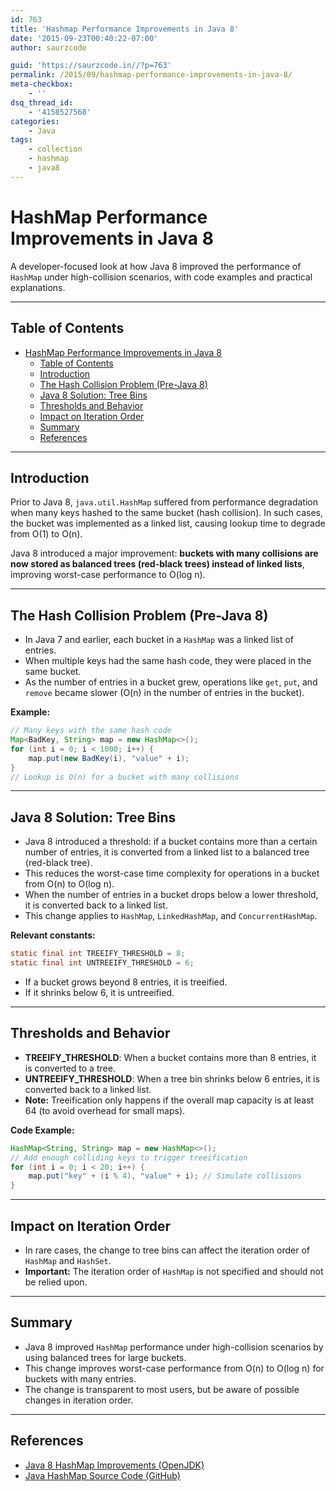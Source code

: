```yaml
---
id: 763
title: 'Hashmap Performance Improvements in Java 8'
date: '2015-09-23T00:40:22-07:00'
author: saurzcode

guid: 'https://saurzcode.in//?p=763'
permalink: /2015/09/hashmap-performance-improvements-in-java-8/
meta-checkbox:
    - ''
dsq_thread_id:
    - '4158527568'
categories:
    - Java
tags:
    - collection
    - hashmap
    - java8
---
```


# HashMap Performance Improvements in Java 8

A developer-focused look at how Java 8 improved the performance of `HashMap` under high-collision scenarios, with code examples and practical explanations.
<!--more-->
---

## Table of Contents

- [HashMap Performance Improvements in Java 8](#hashmap-performance-improvements-in-java-8)
  - [Table of Contents](#table-of-contents)
  - [Introduction](#introduction)
  - [The Hash Collision Problem (Pre-Java 8)](#the-hash-collision-problem-pre-java-8)
  - [Java 8 Solution: Tree Bins](#java-8-solution-tree-bins)
  - [Thresholds and Behavior](#thresholds-and-behavior)
  - [Impact on Iteration Order](#impact-on-iteration-order)
  - [Summary](#summary)
  - [References](#references)

---

## Introduction

Prior to Java 8, `java.util.HashMap` suffered from performance degradation when many keys hashed to the same bucket (hash collision). In such cases, the bucket was implemented as a linked list, causing lookup time to degrade from O(1) to O(n).

Java 8 introduced a major improvement: **buckets with many collisions are now stored as balanced trees (red-black trees) instead of linked lists**, improving worst-case performance to O(log n).

---

## The Hash Collision Problem (Pre-Java 8)

- In Java 7 and earlier, each bucket in a `HashMap` was a linked list of entries.
- When multiple keys had the same hash code, they were placed in the same bucket.
- As the number of entries in a bucket grew, operations like `get`, `put`, and `remove` became slower (O(n) in the number of entries in the bucket).

**Example:**

```java
// Many keys with the same hash code
Map<BadKey, String> map = new HashMap<>();
for (int i = 0; i < 1000; i++) {
    map.put(new BadKey(i), "value" + i);
}
// Lookup is O(n) for a bucket with many collisions
```

---

## Java 8 Solution: Tree Bins

- Java 8 introduced a threshold: if a bucket contains more than a certain number of entries, it is converted from a linked list to a balanced tree (red-black tree).
- This reduces the worst-case time complexity for operations in a bucket from O(n) to O(log n).
- When the number of entries in a bucket drops below a lower threshold, it is converted back to a linked list.
- This change applies to `HashMap`, `LinkedHashMap`, and `ConcurrentHashMap`.

**Relevant constants:**

```java
static final int TREEIFY_THRESHOLD = 8;
static final int UNTREEIFY_THRESHOLD = 6;
```

- If a bucket grows beyond 8 entries, it is treeified.
- If it shrinks below 6, it is untreeified.

---

## Thresholds and Behavior

- **TREEIFY_THRESHOLD**: When a bucket contains more than 8 entries, it is converted to a tree.
- **UNTREEIFY_THRESHOLD**: When a tree bin shrinks below 6 entries, it is converted back to a linked list.
- **Note:** Treeification only happens if the overall map capacity is at least 64 (to avoid overhead for small maps).

**Code Example:**

```java
HashMap<String, String> map = new HashMap<>();
// Add enough colliding keys to trigger treeification
for (int i = 0; i < 20; i++) {
    map.put("key" + (i % 4), "value" + i); // Simulate collisions
}
```

---

## Impact on Iteration Order

- In rare cases, the change to tree bins can affect the iteration order of `HashMap` and `HashSet`.
- **Important:** The iteration order of `HashMap` is not specified and should not be relied upon.

---

## Summary

- Java 8 improved `HashMap` performance under high-collision scenarios by using balanced trees for large buckets.
- This change improves worst-case performance from O(n) to O(log n) for buckets with many entries.
- The change is transparent to most users, but be aware of possible changes in iteration order.

---

## References

- [Java 8 HashMap Improvements (OpenJDK)](https://bugs.openjdk.org/browse/JDK-8046154)
- [Java HashMap Source Code (GitHub)](https://github.com/openjdk/jdk/blob/master/src/java.base/share/classes/java/util/HashMap.java)
